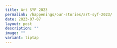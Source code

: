 ```yaml
---
title: Art SYF 2023
permalink: /happenings/our-stories/art-syf-2023/
date: 2023-07-07
layout: post
description: ""
image: ""
variant: tiptap
---
```

